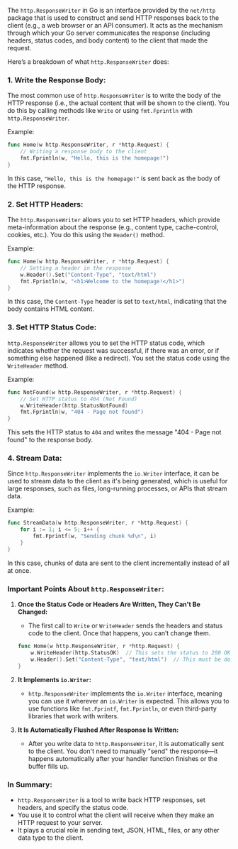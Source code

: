 The `http.ResponseWriter` in Go is an interface provided by the `net/http` package that is used to construct and send HTTP responses back to the client (e.g., a web browser or an API consumer). It acts as the mechanism through which your Go server communicates the response (including headers, status codes, and body content) to the client that made the request.

Here’s a breakdown of what `http.ResponseWriter` does:

### 1. **Write the Response Body:**
   The most common use of `http.ResponseWriter` is to write the body of the HTTP response (i.e., the actual content that will be shown to the client). You do this by calling methods like `Write` or using `fmt.Fprintln` with `http.ResponseWriter`.

   Example:
   ```go
   func Home(w http.ResponseWriter, r *http.Request) {
       // Writing a response body to the client
       fmt.Fprintln(w, "Hello, this is the homepage!")
   }
   ```

   In this case, `"Hello, this is the homepage!"` is sent back as the body of the HTTP response.

### 2. **Set HTTP Headers:**
   The `http.ResponseWriter` allows you to set HTTP headers, which provide meta-information about the response (e.g., content type, cache-control, cookies, etc.). You do this using the `Header()` method.

   Example:
   ```go
   func Home(w http.ResponseWriter, r *http.Request) {
       // Setting a header in the response
       w.Header().Set("Content-Type", "text/html")
       fmt.Fprintln(w, "<h1>Welcome to the homepage!</h1>")
   }
   ```

   In this case, the `Content-Type` header is set to `text/html`, indicating that the body contains HTML content.

### 3. **Set HTTP Status Code:**
   `http.ResponseWriter` allows you to set the HTTP status code, which indicates whether the request was successful, if there was an error, or if something else happened (like a redirect). You set the status code using the `WriteHeader` method.

   Example:
   ```go
   func NotFound(w http.ResponseWriter, r *http.Request) {
       // Set HTTP status to 404 (Not Found)
       w.WriteHeader(http.StatusNotFound)
       fmt.Fprintln(w, "404 - Page not found")
   }
   ```

   This sets the HTTP status to `404` and writes the message "404 - Page not found" to the response body.

### 4. **Stream Data:**
   Since `http.ResponseWriter` implements the `io.Writer` interface, it can be used to stream data to the client as it's being generated, which is useful for large responses, such as files, long-running processes, or APIs that stream data.

   Example:
   ```go
   func StreamData(w http.ResponseWriter, r *http.Request) {
       for i := 1; i <= 5; i++ {
           fmt.Fprintf(w, "Sending chunk %d\n", i)
       }
   }
   ```

   In this case, chunks of data are sent to the client incrementally instead of all at once.

### Important Points About `http.ResponseWriter`:
1. **Once the Status Code or Headers Are Written, They Can't Be Changed:**
   - The first call to `Write` or `WriteHeader` sends the headers and status code to the client. Once that happens, you can’t change them.
   
   ```go
   func Home(w http.ResponseWriter, r *http.Request) {
       w.WriteHeader(http.StatusOK)  // This sets the status to 200 OK
       w.Header().Set("Content-Type", "text/html")  // This must be done before WriteHeader
   }
   ```

2. **It Implements `io.Writer`:**
   - `http.ResponseWriter` implements the `io.Writer` interface, meaning you can use it wherever an `io.Writer` is expected. This allows you to use functions like `fmt.Fprintf`, `fmt.Fprintln`, or even third-party libraries that work with writers.

3. **It Is Automatically Flushed After Response Is Written:**
   - After you write data to `http.ResponseWriter`, it is automatically sent to the client. You don't need to manually "send" the response—it happens automatically after your handler function finishes or the buffer fills up.

### In Summary:
- `http.ResponseWriter` is a tool to write back HTTP responses, set headers, and specify the status code.
- You use it to control what the client will receive when they make an HTTP request to your server.
- It plays a crucial role in sending text, JSON, HTML, files, or any other data type to the client.